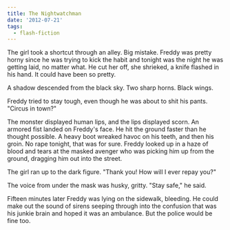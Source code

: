 ```yaml
---
title: The Nightwatchman
date: '2012-07-21'
tags:
  - flash-fiction
---
```


The girl took a shortcut through an alley. Big mistake. Freddy was pretty horny
since he was trying to kick the habit and tonight was the night he was getting
laid, no matter what. He cut her off, she shrieked, a knife flashed in his hand.
It could have been so pretty.

<!-- truncate -->

A shadow descended from the black sky. Two sharp horns. Black wings.

Freddy tried to stay tough, even though he was about to shit his pants. "Circus
in town?"

The monster displayed human lips, and the lips displayed scorn. An armored fist
landed on Freddy's face. He hit the ground faster than he thought possible. A
heavy boot wreaked havoc on his teeth, and then his groin. No rape tonight, that
was for sure. Freddy looked up in a haze of blood and tears at the masked
avenger who was picking him up from the ground, dragging him out into the
street.

The girl ran up to the dark figure. "Thank you! How will I ever repay you?"

The voice from under the mask was husky, gritty. "Stay safe," he said.

Fifteen minutes later Freddy was lying on the sidewalk, bleeding. He could make
out the sound of sirens seeping through into the confusion that was his junkie
brain and hoped it was an ambulance. But the police would be fine too.
